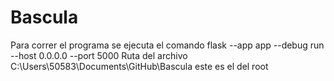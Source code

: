 # Bascula
Para correr el programa se ejecuta el comando
flask --app app --debug run --host 0.0.0.0 --port 5000
Ruta del archivo
C:\Users\50583\Documents\GitHub\Bascula
este es el del root